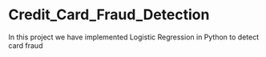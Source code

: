 # Credit_Card_Fraud_Detection
In this project we have implemented Logistic Regression in Python to detect card fraud
